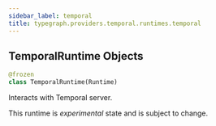 ```yaml
---
sidebar_label: temporal
title: typegraph.providers.temporal.runtimes.temporal
---
```


## TemporalRuntime Objects

```python
@frozen
class TemporalRuntime(Runtime)
```

Interacts with Temporal server.

This runtime is _experimental_ state and is subject to change.
